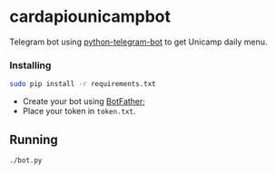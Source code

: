 # cardapiounicampbot

Telegram bot using [python-telegram-bot](https://github.com/python-telegram-bot/python-telegram-bot) to get Unicamp daily menu.


### Installing

``` bash
sudo pip install -r requirements.txt
```

- Create your bot using [BotFather](https://core.telegram.org/bots#botfather);
- Place your token in `token.txt`.

## Running

``` bash
./bot.py
```
